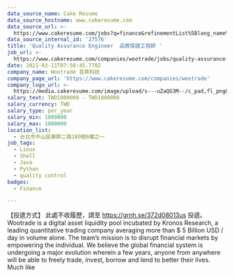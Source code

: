```yaml
---
data_source_name: Cake Resume
data_source_hostname: www.cakeresume.com
data_source_url: >-
  https://www.cakeresume.com/jobs?q=finance&refinementList%5Blang_name%5D%5B0%5D=English&refinementList%5Bsalary_type%5D=per_year&range%5Bsalary_range%5D%5Bmin%5D=1000000&page=3
data_source_internal_id: '27576'
title: 'Quality Assurance Engineer  品質保證工程師 '
job_url: >-
  https://www.cakeresume.com/companies/wootrade/jobs/quality-assurance-engineer-fa829a
date: 2021-03-11T07:50:45.770Z
company_name: Wootrade 吾萃科技
company_page_url: 'https://www.cakeresume.com/companies/wootrade'
company_logo_url: >-
  https://media.cakeresume.com/image/upload/s---uZaQG3M--/c_pad,fl_png8,h_200,w_200/v1615432018/ftsch3zk4opn114tprsd.png
salary_text: TWD1000000 - TWD1800000
salary_currency: TWD
salary_type: per_year
salary_min: 1000000
salary_max: 1800000
location_list:
  - 台北市中山區樂群二路189號6樓之一
job_tags:
  - Linux
  - Shell
  - Java
  - Python
  - quality control
badges:
  - Finance

---
```


【投遞方式】 此處不收履歷，請至 https://grnh.se/372d08013us 投遞。 Wootrade is a digital asset liquidity pool incubated by Kronos Research, a leading quantitative trading company averaging more than $ 5 Billion USD / day in volume alone. The team’s mission is to disrupt financial markets by empowering the individual. We believe the global financial system is undergoing a major evolution wherein a few years, anyone from anywhere will be able to freely trade, invest, borrow and lend to better their lives. Much like